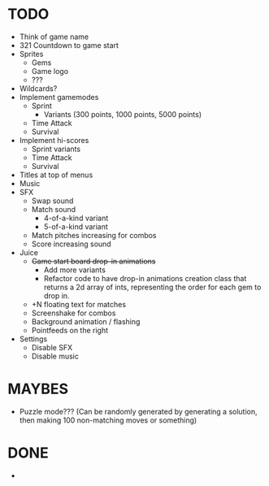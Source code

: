 # TODO
* Think of game name
* 321 Countdown to game start
* Sprites
    * Gems
    * Game logo
    * ???
* Wildcards?
* Implement gamemodes
    * Sprint
        * Variants (300 points, 1000 points, 5000 points)
    * Time Attack
    * Survival
* Implement hi-scores
    * Sprint variants
    * Time Attack
    * Survival
* Titles at top of menus
* Music
* SFX
    * Swap sound
    * Match sound
        * 4-of-a-kind variant
        * 5-of-a-kind variant
    * Match pitches increasing for combos
    * Score increasing sound
* Juice
    * ~~Game start board drop-in animations~~
        * Add more variants
        * Refactor code to have drop-in animations creation class that returns a 2d array of ints, representing the order for each gem to drop in.
    * +N floating text for matches
    * Screenshake for combos
    * Background animation / flashing
    * Pointfeeds on the right
* Settings
    * Disable SFX
    * Disable music

# MAYBES
* Puzzle mode??? (Can be randomly generated by generating a solution, then making 100 non-matching moves or something)


# DONE
* 